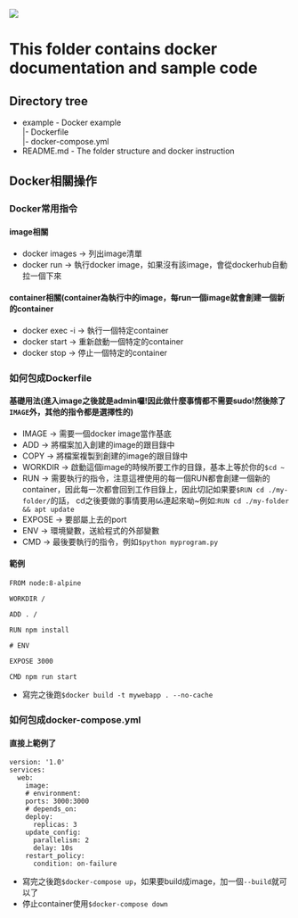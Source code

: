 ![](https://cdn.vox-cdn.com/thumbor/fbrTLtxuP2D29o8VJUaE-u3NKfU=/0x0:792x613/1200x800/filters:focal(300x237:426x363)/cdn.vox-cdn.com/uploads/chorus_image/image/59850273/Docker_logo_011.0.png)
# This folder contains docker documentation and sample code

## Directory tree
* example - Docker example<br>
  |- Dockerfile<br>
  |- docker-compose.yml
* README.md - The folder structure and docker instruction

## Docker相關操作

### Docker常用指令

#### image相關
* docker images -> 列出image清單
* docker run <docker-image> -> 執行docker image，如果沒有該image，會從dockerhub自動拉一個下來

#### container相關(container為執行中的image，每run一個image就會創建一個新的container
* docker exec -i <container-id> -> 執行一個特定container
* docker start <container-id> -> 重新啟動一個特定的container
* docker stop <container-id> -> 停止一個特定的container

### 如何包成Dockerfile

#### 基礎用法(進入image之後就是admin囉!因此做什麼事情都不需要sudo!然後除了`IMAGE`外，其他的指令都是選擇性的)
* IMAGE -> 需要一個docker image當作基底
* ADD -> 將檔案加入創建的image的跟目錄中
* COPY -> 將檔案複製到創建的image的跟目錄中
* WORKDIR -> 啟動這個image的時候所要工作的目錄，基本上等於你的`$cd ~`
* RUN -> 需要執行的指令，注意這裡使用的每一個RUN都會創建一個新的container，因此每一次都會回到工作目錄上，因此切記如果要`$RUN cd ./my-folder/`的話，
cd之後要做的事情要用`&&`連起來呦~例如:`RUN cd ./my-folder && apt update`
* EXPOSE -> 要部屬上去的port
* ENV -> 環境變數，送給程式的外部變數
* CMD -> 最後要執行的指令，例如`$python myprogram.py`
#### 範例
```
FROM node:8-alpine

WORKDIR /

ADD . /

RUN npm install

# ENV

EXPOSE 3000

CMD npm run start
```
* 寫完之後跑`$docker build -t mywebapp . --no-cache`

### 如何包成docker-compose.yml

#### 直接上範例了
```
version: '1.0'
services:
  web:
    image: 
    # environment:
    ports: 3000:3000
    # depends_on:
    deploy: 
      replicas: 3
    update_config:
      parallelism: 2
      delay: 10s
    restart_policy:
      condition: on-failure
```
* 寫完之後跑`$docker-compose up`，如果要build成image，加一個`--build`就可以了
* 停止container使用`$docker-compose down`

